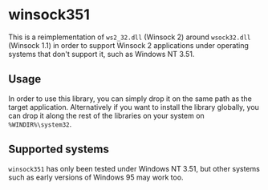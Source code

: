 # winsock351

This is a reimplementation of `ws2_32.dll` (Winsock 2) around `wsock32.dll` (Winsock 1.1) in order to support Winsock 2 applications under operating systems that don't support it, such as Windows NT 3.51.

## Usage

In order to use this library, you can simply drop it on the same path as the target application. Alternatively if you want to install the library globally, you can drop it along the rest of the libraries on your system on `%WINDIR%\system32`.

## Supported systems

`winsock351` has only been tested under Windows NT 3.51, but other systems such as early versions of Windows 95 may work too.